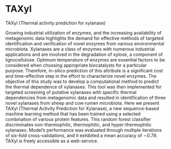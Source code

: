 # TAXyl
TAXyl (Thermal activity prediction for xylanase)


Growing industrial utilization of enzymes, and the increasing availability of metagenomic data highlights the demand for effective methods of targeted identification and verification of novel enzymes from various environmental microbiota. Xylanases are a class of enzymes with numerous industrial applications and are involved in the degradation of xylose, a component of lignocellulose. Optimum temperature of enzymes are essential factors to be considered when choosing appropriate biocatalysts for a particular purpose. Therefore, in-silico prediction of this attribute is a significant cost and time-effective step in the effort to characterize novel enzymes. The objective of this study was to develop a computational method to predict the thermal dependence of xylanases. This tool was then implemented for targeted screening of putative xylanases with specific thermal dependencies from metagenomic data and resulted in identification of three novel xylanases from sheep and cow rumen microbiota. Here we present TAXyl (Thermal Activity Prediction for Xylanase), a new sequence-based machine learning method that has been trained using a selected combination of various protein features. This random forest classifier discriminates non-thermophilic, thermophilic, and hyper-thermophilic xylanases. Model’s performance was evaluated through multiple iterations of six-fold cross-validations, and it exhibited a mean accuracy of ∼0.79. TAXyl is freely accessible as a web-service.
